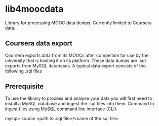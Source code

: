 # lib4moocdata
Library for processing MOOC data dumps.  Currently limited to Coursera data.

Coursera data export
--------------------
Coursera exports data from its MOOCs after compeltion for use by the university that is hosting it on its platform. These data dumps are .sql exports from MySQL databases.
A typical data export consists of the following .sql files

Prerequisite
------------
To use the library to process and analyse your data you will first need to install a MySQL database and ingest the .sql files into them.
Command to ingest files using MySQL command line interface (CLI):

mysql\> source \<path to .sql file\>/\<name of the.sql file\>


